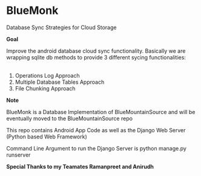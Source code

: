 # BlueMonk
Database Sync Strategies for Cloud Storage

**Goal**

Improve the android database cloud sync functionality. Basically we are wrapping sqlite db methods to provide 3 different sycing functionalities:<br /><br />
1. Operations Log Approach <br />
2. Multiple Database Tables Approach <br />
3. File Chunking Approach <br />

**Note**

BlueMonk is a Database Implementation of BlueMountainSource and will be eventually moved to the BlueMountainSource repo 

This repo contains Android App Code as well as the Django Web Server (Python based Web Framework) 

Command Line Argument to run the Django Server is python manage.py runserver

**Special Thanks to my Teamates Ramanpreet and Anirudh**
